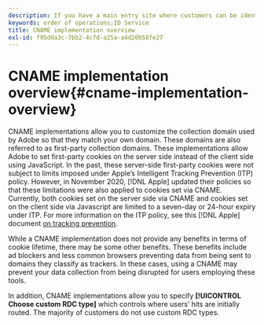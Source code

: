 ```yaml
---
description: If you have a main entry site where customers can be identified before they visit other domains, then a CNAME can enable cross-domain tracking in browsers that do not accept third-party cookies (such as Safari).
keywords: order of operations;ID Service
title: CNAME implementation overview
exl-id: f95dda3c-7bb2-4c7d-a25a-a4d20b58fe27
---
```

# CNAME implementation overview{#cname-implementation-overview}

CNAME implementations allow you to customize the collection domain used by Adobe so that they match your own domain. These domains are also referred to as first-party collection domains. These implementations allow Adobe to set first-party cookies on the server side instead of the client side using JavaScript. In the past, these server-side first-party cookies were not subject to limits imposed under Apple’s Intelligent Tracking Prevention (ITP) policy. However, in November 2020, [!DNL Apple] updated their policies so that these limitations were also applied to cookies set via CNAME. Currently, both cookies set on the server side via CNAME and cookies set on the client side via Javascript are limited to a seven-day or 24-hour expiry under ITP. For more information on the ITP policy, see this [!DNL Apple] document [on tracking prevention](https://webkit.org/tracking-prevention/#intelligent-tracking-prevention-itp).

While a CNAME implementation does not provide any benefits in terms of cookie lifetime, there may be some other benefits. These benefits include ad blockers and less common browsers preventing data from being sent to domains they classify as trackers. In these cases, using a CNAME may prevent your data collection from being disrupted for users employing these tools.

In addition, CNAME implementations allow you to specify **[!UICONTROL Choose custom RDC type]** which controls where users’ hits are initially routed. The majority of customers do not use custom RDC types.
